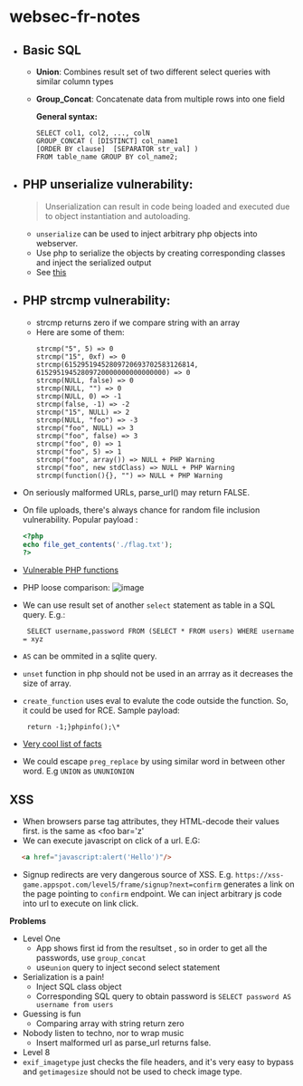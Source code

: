 # websec-fr-notes

* ## Basic SQL
  * **Union**: Combines result set of two different select queries with similar column types 
  * **Group_Concat**:  Concatenate data from multiple rows into one field
  
    __General syntax:__
    ```
    SELECT col1, col2, ..., colN
    GROUP_CONCAT ( [DISTINCT] col_name1 
    [ORDER BY clause]  [SEPARATOR str_val] ) 
    FROM table_name GROUP BY col_name2;
    ```
* ## PHP unserialize vulnerability:
   > Unserialization can result in code being loaded and executed due to object instantiation and autoloading.
   * `unserialize` can be used to inject arbitrary php objects into webserver.
   * Use php to serialize the objects by creating corresponding classes and inject the serialized output
   * See [this](https://www.notsosecure.com/remote-code-execution-via-php-unserialize/)

* ## PHP strcmp vulnerability:
  * strcmp returns zero if we compare string with an array
  * Here are some of them:
    ```
    strcmp("5", 5) => 0
    strcmp("15", 0xf) => 0
    strcmp(61529519452809720693702583126814, 61529519452809720000000000000000) => 0
    strcmp(NULL, false) => 0
    strcmp(NULL, "") => 0
    strcmp(NULL, 0) => -1
    strcmp(false, -1) => -2
    strcmp("15", NULL) => 2
    strcmp(NULL, "foo") => -3
    strcmp("foo", NULL) => 3
    strcmp("foo", false) => 3
    strcmp("foo", 0) => 1
    strcmp("foo", 5) => 1
    strcmp("foo", array()) => NULL + PHP Warning
    strcmp("foo", new stdClass) => NULL + PHP Warning
    strcmp(function(){}, "") => NULL + PHP Warning
    ```
*  On seriously malformed URLs, parse_url() may return FALSE.

* On file uploads, there's always chance for random file inclusion vulnerability.
  Popular payload :
  ```php
  <?php
  echo file_get_contents('./flag.txt');
  ?>
  ```
* [Vulnerable PHP functions](https://stackoverflow.com/questions/3115559/exploitable-php-functions)
* PHP loose comparison: ![image](https://user-images.githubusercontent.com/42961174/70924134-0a90fa00-204f-11ea-833f-51bc2690078b.png)

* We can use result set of another `select` statement as table in a SQL query. E.g.:
  ```
   SELECT username,password FROM (SELECT * FROM users) WHERE username = xyz
  ```

* `AS` can be ommited in a sqlite query.

* `unset` function in php should not be used in an arrray as it decreases the size of array.
* `create_function` uses eval to evalute the code outside the function. So, it could be used for RCE. Sample payload:
  ```
   return -1;}phpinfo();\*
  ```
  
 * [Very cool list of facts](https://github.com/qazbnm456/awesome-security-trivia)
 
 * We could escape `preg_replace` by using similar word in between other word. E.g `UNION` as `UNUNIONION`
 
 ## XSS
 
 * When browsers parse tag attributes, they HTML-decode their values first. <foo bar='z'> is the same as <foo bar='&#x7a;'
 * We can execute javascript on click of a url. E.G:
  
  ```html
     <a href="javascript:alert('Hello')"/>        
  ```
 * Signup redirects are very dangerous source of XSS. E.g. `https://xss-game.appspot.com/level5/frame/signup?next=confirm` generates a link on the page pointing to `confirm` endpoint. We can inject arbitrary js code into url to execute on link click.

                                                                                                              
**Problems**
* Level One
  * App shows first id from the resultset , so in order to get all the passwords, use `group_concat` 
  * use`union` query to inject second select statement
* Serialization is a pain!
  * Inject SQL class object
  * Corresponding SQL query to obtain password is `SELECT password AS username from users`
* Guessing is fun
  * Comparing array with string return zero
* Nobody listen to techno, nor to wrap music
  * Insert malformed url as parse_url returns false.
* Level 8
 * `exif_imagetype` just checks the file headers, and it's very easy to bypass and `getimagesize` should not be used to check image type.
